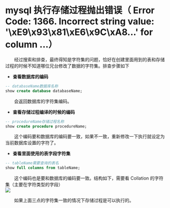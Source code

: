 # mysql 执行存储过程抛出错误（ Error Code: 1366. Incorrect string value: '\xE9\x93\x81\xE6\x9C\xA8...' for column ...）

　　经过搜索和排查，最终得知是字符集的问题，恰好在创建里面用到的表和存储过程的时候不知道哪位兄台修改了数据的字符集。排查步骤如下

* **查看数据库的编码**

```sql
-- databaseName数据库名称
show create database databaseName;
```

　　会返回数据库的字符集编码。

* **查看存储过程编译的时候的编码**

```SQL
-- procedureName存储过程名称
show create procedure procedureName;
```

　　这个编码要和数据库的编码要一致，如果不一致，重新修改一下执行就设定为当前数据库设置的字符了。

* **查看里面使用的表字段字符集**

```sql
-- tableName需要查询的表名
show full columns from tableName;  
```

　　这个编码也是要和数据库的编码要一致。结构如下，需要看 Collation 的字符集（主要在字符类型的字段）  
![](http://img.lsof.fun/2018-08-08-15337089427558.jpg)

　　如果上面三点的字符集一致的情况下存储过程是可以执行的。

　　
